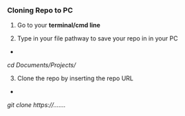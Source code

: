 
### Cloning Repo to PC

1. Go to your **terminal/cmd line** 

2. Type in your file pathway to save your repo in in your PC
-
*cd Documents/Projects/*

3. Clone the repo by inserting the repo URL
 -
*git clone https://.......*
